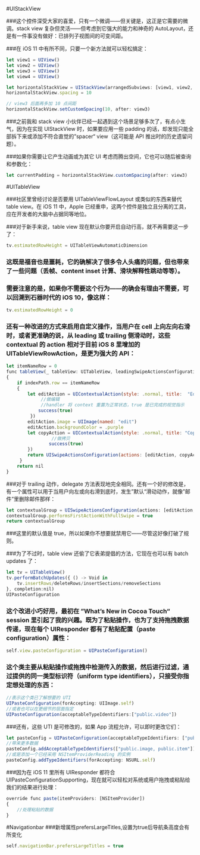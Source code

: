#UIStackView

###这个控件深受大家的喜爱，只有一个微调——但关键是，这正是它需要的微调。stack view 复杂但灵活——但考虑到它强大的能力和神奇的 AutoLayout，还是有一件事没有做好：已排列子视图间的可变间距。

###在 iOS 11 中有所不同，只要一个新方法就可以轻松搞定：
```js
let view1 = UIView()
let view2 = UIView()
let view3 = UIView()
let view4 = UIView()

let horizontalStackView = UIStackView(arrangedSubviews: [view1, view2, view3, view4])
horizontalStackView.spacing = 10

// view3 后面再多加 10 点间距
horizontalStackView.setCustomSpacing(10, after: view3)
```
###之前我和 stack view 小伙伴已经一起遇到这个场景足够多次了，有点小生气，因为在实现 UIStackView 时，如果要应用一些 padding 的话，却发现只能全部拆下来或添加不符合直觉的”spacer“ view（这可能是 API 推出时的历史遗留问题）。

###如果你需要让它产生动画或为其它 UI 考虑而腾出空间，它也可以随后被查询和参数化：
```js
let currentPadding = horizontalStackView.customSpacing(after: view3)
```
#UITableView

###社区里曾经讨论是否要用 UITableViewFlowLayout 或类似的东西来替代 table view。在 iOS 11 中，Apple 已经重申，这两个控件是独立且分离的工具，应在开发者的大脑中占据同等地位。

###对于新手来说，table view 现在默认你要开启自动行高，就不再需要这一步了：
```js
tv.estimatedRowHeight = UITableViewAutomaticDimension
```
### 这既是福音也是噩耗，它的确解决了很多令人头痛的问题，但也带来了一些问题（丢帧、content inset 计算、滑块解释性跳动等等）。

### 需要注意的是，如果你不需要这个行为——的确会有理由不需要，可以回溯到石器时代的 iOS 10，像这样：
```js
tv.estimatedRowHeight = 0
```
### 还有一种改进的方式来启用自定义操作，当用户在 cell 上向左向右滑时，或者更准确的说，从 leading 或 trailing 侧滑动时，这些 contextual 的 action 相对于目前 iOS 8 里增加的 UITableViewRowAction，是更为强大的 API：
```js
let itemNameRow = 0
func tableView(_ tableView: UITableView, leadingSwipeActionsConfigurationForRowAt indexPath: IndexPath) -> UISwipeActionsConfiguration?
{
    if indexPath.row == itemNameRow
    {
        let editAction = UIContextualAction(style: .normal, title:  "Edit", handler: { (ac:UIContextualAction, view:UIView, success:(Bool) -> Void) in
             //做编辑
             //handler 将 context 重置为正常状态，true 是已完成的视觉指示
            success(true)
         })
        editAction.image = UIImage(named: "edit")
        editAction.backgroundColor = .purple
        let copyAction = UIContextualAction(style: .normal, title: "Copy", handler: { (ac:UIContextualAction, view:UIView, success:(Bool) -> Void) in
                 //做拷贝
                success(true)
        })
        return UISwipeActionsConfiguration(actions: [editAction, copyAction])
     }
    return nil
}
```
###对于 trailing 动作，delegate 方法表现地完全相同。还有一个好的修改是，有一个属性可以用于当用户向左或向右滑到底时，发生”默认“滑动动作，就像”邮件“里删除邮件那样：
```js
let contextualGroup = UISwipeActionsConfiguration(actions: [editAction, copyAction])
contextualGroup.performsFirstActionWithFullSwipe = true
return contextualGroup
```
###这里的默认值是 true，所以如果你不想要就禁用它——尽管这好像打破了规则。

###为了不过时，table view 还偷了它表弟提倡的方法，它现在也可以有 batch updates 了：
```js
let tv = UITableView()
tv.performBatchUpdates({ () -> Void in
    tv.insertRows/deleteRows/insertSections/removeSections
}, completion:nil)
UIPasteConfiguration
```
### 这个改进小巧好用，最初在 ”What’s New in Cocoa Touch“ session 里引起了我的兴趣。既为了粘贴操作，也为了支持拖拽数据传递，现在每个 UIResponder 都有了粘贴配置（paste configuration）属性：
```js
self.view.pasteConfiguration = UIPasteConfiguration()
```
### 这个类主要从粘贴操作或拖拽中检测传入的数据，然后进行过滤，通过提供的同一类型标识符（uniform type identifiers），只接受你指定想处理的东西：
```js
//表示这个类已了解想要的 UTI
UIPasteConfiguration(forAccepting: UIImage.self)
//或者也可以在更细节的层面指定
UIPasteConfiguration(acceptableTypeIdentifiers:["public.video"])
```
###还有，这些 UTI 是可修改的，如果 App 流程允许，可以即时更改它们：
```js
let pasteConfig = UIPasteConfiguration(acceptableTypeIdentifiers: ["public.video"])
//带来更多数据
pasteConfig.addAcceptableTypeIdentifiers(["public.image, public.item"])
//或是添加一个已经采用 NSItemProviderReading 的实例
pasteConfig.addTypeIdentifiers(forAccepting: NSURL.self)
```
###因为在 iOS 11 里所有 UIResponder 都符合UIPasteConfigurationSupporting，现在就可以轻松对系统或用户拖拽或粘贴给我们的结果进行处理：
```js
override func paste(itemProviders: [NSItemProvider])
{
    //处理粘贴的数据
}
```
#Navigationbar
###新增属性prefersLargeTitles,设置为true后导航条高度会有所变化
```js
self.navigationBar.prefersLargeTitles = true
```

